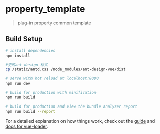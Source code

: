 # property_template

> plug-in property common template

## Build Setup

``` bash
# install dependencies
npm install

#更改ant design 样式
cp /static/antd.css /node_modules/ant-design-vue/dist

# serve with hot reload at localhost:8080
npm run dev

# build for production with minification
npm run build

# build for production and view the bundle analyzer report
npm run build --report
```

For a detailed explanation on how things work, check out the [guide](http://vuejs-templates.github.io/webpack/) and [docs for vue-loader](http://vuejs.github.io/vue-loader).
